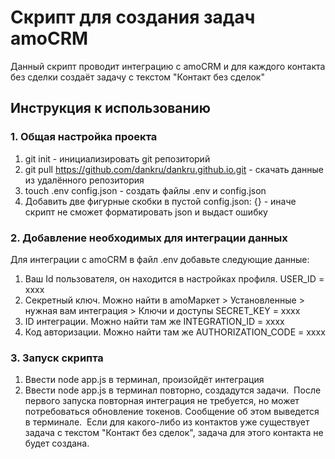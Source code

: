 # Скрипт для создания задач amoCRM
Данный скрипт проводит интеграцию с amoCRM и для каждого контакта без сделки создаёт задачу с текстом "Контакт без сделок"
## Инструкция к использованию
### 1. Общая настройка проекта
1. git init - инициализировать git репозиторий
2. git pull https://github.com/dankru/dankru.github.io.git - скачать данные из удалённого репозитория
3. touch .env config.json - создать файлы .env и config.json
4. Добавить две фигурные скобки в пустой config.json: {} - иначе скрипт не сможет форматировать json и выдаст ошибку
### 2. Добавление необходимых для интеграции данных
Для интеграции с amoCRM в файл .env добавьте следующие данные: 
1. Ваш Id пользователя, он находится в настройках профиля.
USER_ID = xxxx
2. Секретный ключ. Можно найти в amoМаркет > Установленные > нужная вам интеграция > Ключи и доступы
SECRET_KEY = xxxx
3. ID интеграции. Можно найти там же
INTEGRATION_ID = xxxx
4. Код авторизации. Можно найти там же
AUTHORIZATION_CODE = xxxx
### 3. Запуск скрипта
1. Ввести node app.js в терминал, произойдёт интеграция
2. Ввести node app.js в терминал повторно, создадутся задачи.
​
После первого запуска повторная интеграция не требуется,  но может потребоваться обновление токенов. Сообщение об этом выведется в терминале.
​
Если для какого-либо из контактов уже существует задача с текстом "Контакт без сделок", задача для этого контакта не будет создана.